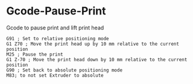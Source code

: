 # Gcode-Pause-Print
Gcode to pause print and lift print head


```
G91 ; Set to relative positioning mode
G1 Z70 ; Move the print head up by 10 mm relative to the current position
M25 ; Pause the print
G1 Z-70 ; Move the print head down by 10 mm relative to the current position
G90 ; Set back to absolute positioning mode
M83; to not set Extruder to absolute
```
